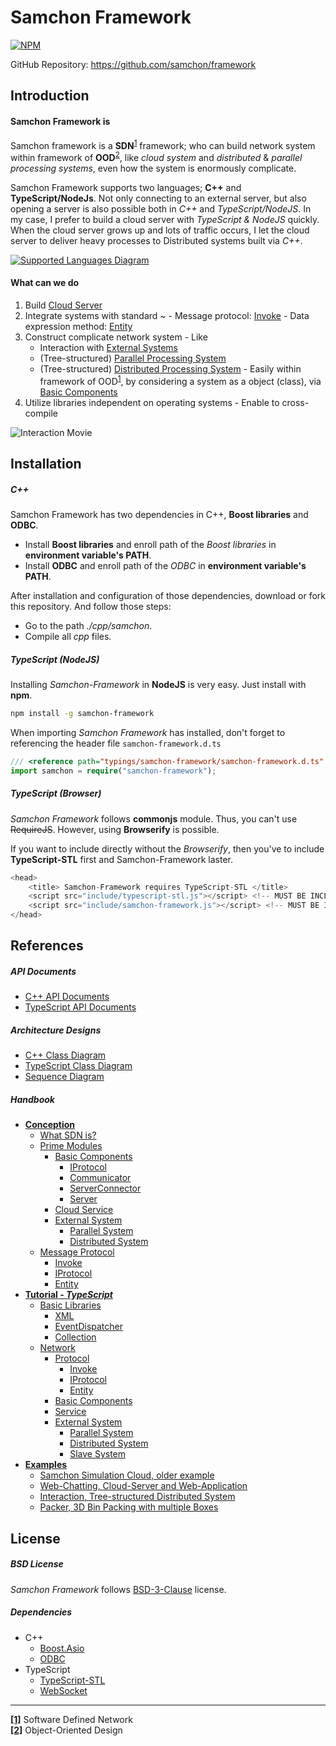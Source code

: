 # Samchon Framework

[![NPM](https://nodei.co/npm/samchon-framework.png?downloads=true&downloadRank=true&stars=true)](https://nodei.co/npm/samchon-framework)

GitHub Repository: https://github.com/samchon/framework

## Introduction
#### Samchon Framework is
Samchon framework is a **SDN**<sup id="a_sdn">[1](#f_sdn)</sup> framework; who can build network system within framework of **OOD**<sup id="a_ood">[2](#f_ood)</sup>, like *cloud system* and *distributed* & *parallel processing systems*, even how the system is enormously complicate.

Samchon Framework supports two languages; **C++** and **TypeScript/NodeJs**. Not only connecting to an external server, but also opening a server is also possible both in *C++* and *TypeScript/NodeJS*. In my case, I prefer to build a cloud server with *TypeScript & NodeJS* quickly. When the cloud server grows up and lots of traffic occurs, I let the cloud server to deliver heavy processes to Distributed systems built via *C++*.

[![Supported Languages Diagram](http://samchon.github.io/framework/images/accessory/language_diagram.png)](#interaction)

#### What can we do
  1. Build [Cloud Server](https://github.com/samchon/framework/wiki/Conception-Modules-Service)
  2. Integrate systems with standard ~
    - Message protocol: [Invoke](https://github.com/samchon/framework/wiki/Conception-Message_Protocol#invoke)
    - Data expression method: [Entity](https://github.com/samchon/framework/wiki/Conception-Message_Protocol#entity)
  3. Construct complicate network system
    - Like
      - Interaction with [External Systems](https://github.com/samchon/framework/wiki/Conception-External_System)
      - (Tree-structured) [Parallel Processing System](https://github.com/samchon/framework/wiki/Conception-Parallel_System)
      - (Tree-structured) [Distributed Processing System](https://github.com/samchon/framework/wiki/Conception-Distributed_System)
    - Easily within framework of OOD<sup>[1](#f_ood)</sup>, by considering a system as a object (class), via [Basic Components](https://github.com/samchon/framework/wiki/Conception-Modules-Basic_Components)
  4. Utilize libraries independent on operating systems
    - Enable to cross-compile

![Interaction Movie](http://samchon.github.io/framework/images/example/interaction/demo.gif)

## Installation
##### C++
Samchon Framework has two dependencies in C++, **Boost libraries** and **ODBC**.
  - Install **Boost libraries** and enroll path of the *Boost libraries* in **environment variable's PATH**.
  - Install **ODBC** and enroll path of the *ODBC* in **environment variable's PATH**.

After installation and configuration of those dependencies, download or fork this repository. And follow those steps:
  * Go to the path *./cpp/samchon*.
  * Compile all *cpp* files.

##### TypeScript (NodeJS)
Installing *Samchon-Framework* in **NodeJS** is very easy. Just install with **npm**.
```bash
npm install -g samchon-framework
```

When importing *Samchon Framework* has installed, don't forget to referencing the header file ```samchon-framework.d.ts```
```typescript
/// <reference path="typings/samchon-framework/samchon-framework.d.ts" />
import samchon = require("samchon-framework");
```

##### TypeScript (Browser)
*Samchon Framework* follows **commonjs** module. Thus, you can't use ~~RequireJS~~. However, using **Browserify** is possible.

If you want to include directly without the *Browserify*, then you've to include **TypeScript-STL** first and Samchon-Framework laster.

```javascript
<head>
	<title> Samchon-Framework requires TypeScript-STL </title>
	<script src="include/typescript-stl.js"></script> <!-- MUST BE INCLUDED FIRST -->
	<script src="include/samchon-framework.js"></script> <!-- MUST BE INCLUDED AFTER TYPESCRIPT-STL -->
</head>
```

## References
##### API Documents
  - [C++ API Documents](http://samchon.github.io/framework/api/cpp)
  - [TypeScript API Documents](http://samchon.github.io/framework/api/ts)

##### Architecture Designs
  - [C++ Class Diagram](http://samchon.github.io/framework/design/cpp_class_diagram.pdf)
  - [TypeScript Class Diagram](http://samchon.github.io/framework/design/ts_class_diagram.pdf)
  - [Sequence Diagram](http://samchon.github.io/framework/design/sequence_diagram.pdf)

##### Handbook
- [**Conception**](https://github.com/samchon/framework/wiki/Conception)
  - [What SDN is?](https://github.com/samchon/framework/wiki/Conception-SDN)
  - [Prime Modules](https://github.com/samchon/framework/wiki/Conception-Modules)
    - [Basic Components](https://github.com/samchon/framework/wiki/Conception-Modules-Basic_Components)
      - [IProtocol](https://github.com/samchon/framework/wiki/Conception-Modules-Basic_Components#iprotocol)
      - [Communicator](https://github.com/samchon/framework/wiki/Conception-Modules-Basic_Components#communicator)
      - [ServerConnector](https://github.com/samchon/framework/wiki/Conception-Modules-Basic_Components#serverconnector)
  	  - [Server](https://github.com/samchon/framework/wiki/Conception-Modules-Basic_Components#server)
    - [Cloud Service](https://github.com/samchon/framework/wiki/Conception-Modules-Service)
    - [External System](https://github.com/samchon/framework/wiki/Conception-External_System)
      - [Parallel System](https://github.com/samchon/framework/wiki/Conception-Parallel_System)
      - [Distributed System](https://github.com/samchon/framework/wiki/Conception-Distributed_System)
  - [Message Protocol](https://github.com/samchon/framework/wiki/Conception-Message_Protocol)
    - [Invoke](https://github.com/samchon/framework/wiki/Conception-Message_Protocol#invoke)
    - [IProtocol](https://github.com/samchon/framework/wiki/Conception-Message_Protocol#iprotocol)
    - [Entity](https://github.com/samchon/framework/wiki/Conception-Message_Protocol#entity)
- [**Tutorial - _TypeScript_**](https://github.com/samchon/framework/wiki/Tutorial-TypeScript)
  - [Basic Libraries](https://github.com/samchon/framework/wiki/Tutorial-TypeScript-Libraries)
    - [XML](https://github.com/samchon/framework/wiki/Tutorial-TypeScript-Libraries-XML)
    - [EventDispatcher](https://github.com/samchon/framework/wiki/Tutorial-TypeScript-Libraries-EventDispatcher)
    - [Collection](https://github.com/samchon/framework/wiki/Tutorial-TypeScript-Libraries-Collection)
  - [Network](https://github.com/samchon/framework/wiki/Tutorial-TypeScript-Network)
    - [Protocol](https://github.com/samchon/framework/wiki/Tutorial-TypeScript-Protocol)
      - [Invoke](https://github.com/samchon/framework/wiki/Tutorial-TypeScript-Protocol#invoke)
      - [IProtocol](https://github.com/samchon/framework/wiki/Tutorial-TypeScript-Protocol#iprotocol)
      - [Entity](https://github.com/samchon/framework/wiki/Tutorial-TypeScript-Protocol#entity)
    - [Basic Components](https://github.com/samchon/framework/wiki/Tutorial-TypeScript-Protocol-Basic_Components)
    - [Service](https://github.com/samchon/framework/wiki/Tutorial-TypeScript-Protocol-Service)
    - [External System](https://github.com/samchon/framework/wiki/Tutorial-TypeScript-Protocol-External_System)
      - [Parallel System](https://github.com/samchon/framework/wiki/Tutorial-TypeScript-Protocol-Parallel_System)
      - [Distributed System](https://github.com/samchon/framework/wiki/Tutorial-TypeScript-Protocol-Distributed_System)
      - [Slave System](https://github.com/samchon/framework/wiki/Tutorial-TypeScript-Protocol-Slave_System)
- [**Examples**](https://github.com/samchon/framework/wiki/Examples)
  - [Samchon Simulation Cloud, older example](https://github.com/samchon/framework/wiki/Examples-Simulation)
  - [Web-Chatting, Cloud-Server and Web-Application](https://github.com/samchon/framework/wiki/Examples-Chatting)
  - [Interaction, Tree-structured Distributed System](https://github.com/samchon/framework/wiki/Examples-Interaction)
  - [Packer, 3D Bin Packing with multiple Boxes](https://github.com/samchon/framework/wiki/Examples-Packer)

## License
##### BSD License
*Samchon Framework* follows [BSD-3-Clause](http://spdx.org/licenses/BSD-3-Clause) license.

##### Dependencies
- C++
  - [Boost.Asio](http://www.boost.org/doc/libs/1_61_0/doc/html/boost_asio.html)
  - [ODBC](https://support.microsoft.com/en-us/kb/110093)
- TypeScript
  - [TypeScript-STL](https://github.com/samchon/typescript-stl)
  - [WebSocket](https://github.com/theturtle32/WebSocket-Node)

-------------------------------

<b id="f_sdn">[[1]](#a_sdn)</b> Software Defined Network <br />
<b id="f_ood">[[2]](#f_ood)</b> Object-Oriented Design